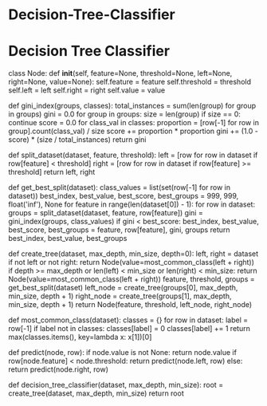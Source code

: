 # Decision-Tree-Classifier
# Decision Tree Classifier

class Node:
    def __init__(self, feature=None, threshold=None, left=None, right=None, value=None):
        self.feature = feature
        self.threshold = threshold
        self.left = left
        self.right = right
        self.value = value

def gini_index(groups, classes):
    total_instances = sum(len(group) for group in groups)
    gini = 0.0
    for group in groups:
        size = len(group)
        if size == 0:
            continue
        score = 0.0
        for class_val in classes:
            proportion = [row[-1] for row in group].count(class_val) / size
            score += proportion * proportion
        gini += (1.0 - score) * (size / total_instances)
    return gini

def split_dataset(dataset, feature, threshold):
    left = [row for row in dataset if row[feature] < threshold]
    right = [row for row in dataset if row[feature] >= threshold]
    return left, right

def get_best_split(dataset):
    class_values = list(set(row[-1] for row in dataset))
    best_index, best_value, best_score, best_groups = 999, 999, float('inf'), None
    for feature in range(len(dataset[0]) - 1):
        for row in dataset:
            groups = split_dataset(dataset, feature, row[feature])
            gini = gini_index(groups, class_values)
            if gini < best_score:
                best_index, best_value, best_score, best_groups = feature, row[feature], gini, groups
    return best_index, best_value, best_groups

def create_tree(dataset, max_depth, min_size, depth=0):
    left, right = dataset
    if not left or not right:
        return Node(value=most_common_class(left + right))
    if depth >= max_depth or len(left) < min_size or len(right) < min_size:
        return Node(value=most_common_class(left + right))
    feature, threshold, groups = get_best_split(dataset)
    left_node = create_tree(groups[0], max_depth, min_size, depth + 1)
    right_node = create_tree(groups[1], max_depth, min_size, depth + 1)
    return Node(feature, threshold, left_node, right_node)

def most_common_class(dataset):
    classes = {}
    for row in dataset:
        label = row[-1]
        if label not in classes:
            classes[label] = 0
        classes[label] += 1
    return max(classes.items(), key=lambda x: x[1])[0]

def predict(node, row):
    if node.value is not None:
        return node.value
    if row[node.feature] < node.threshold:
        return predict(node.left, row)
    else:
        return predict(node.right, row)

def decision_tree_classifier(dataset, max_depth, min_size):
    root = create_tree(dataset, max_depth, min_size)
    return root
